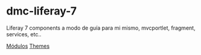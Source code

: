 # dmc-liferay-7
Liferay 7 components a modo de guía para mi mismo, mvcportlet, fragment, services, etc..

<a href="https://github.com/dmcisneros/dmc-liferay-7/blob/master/liferayModules.md">Módulos</a>
<a href="https://github.com/dmcisneros/dmc-liferay-7/blob/master/liferayThemes.md">Themes</a>

